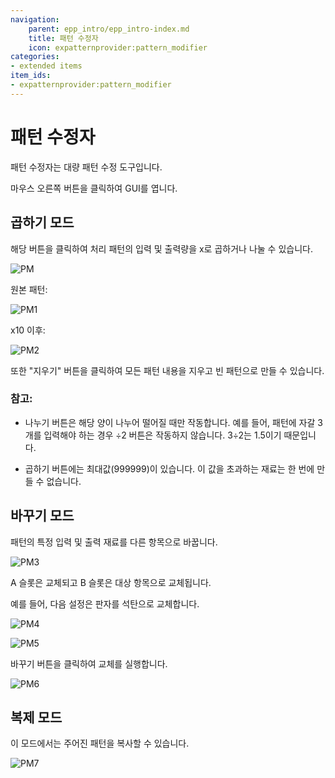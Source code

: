 ```yaml
---
navigation:
    parent: epp_intro/epp_intro-index.md
    title: 패턴 수정자
    icon: expatternprovider:pattern_modifier
categories:
- extended items
item_ids:
- expatternprovider:pattern_modifier
---
```


# 패턴 수정자

패턴 수정자는 대량 패턴 수정 도구입니다.

<ItemImage id="expatternprovider:pattern_modifier" scale="4"></ItemImage>

마우스 오른쪽 버튼을 클릭하여 GUI를 엽니다.

## 곱하기 모드

해당 버튼을 클릭하여 처리 패턴의 입력 및 출력량을 x로 곱하거나 나눌 수 있습니다.

![PM](../pic/pm.png)

원본 패턴:

![PM1](../pic/pm1.png)

x10 이후:

![PM2](../pic/pm2.png)

또한 "지우기" 버튼을 클릭하여 모든 패턴 내용을 지우고 빈 패턴으로 만들 수 있습니다.

### 참고:

- 나누기 버튼은 해당 양이 나누어 떨어질 때만 작동합니다. 예를 들어, 패턴에 자갈 3개를 입력해야 하는 경우 ÷2 버튼은 작동하지 않습니다. 3÷2는 1.5이기 때문입니다.

- 곱하기 버튼에는 최대값(999999)이 있습니다. 이 값을 초과하는 재료는 한 번에 만들 수 없습니다.

## 바꾸기 모드

패턴의 특정 입력 및 출력 재료를 다른 항목으로 바꿉니다.

![PM3](../pic/pm4.png)

A 슬롯은 교체되고 B 슬롯은 대상 항목으로 교체됩니다.

예를 들어, 다음 설정은 판자를 석탄으로 교체합니다.

![PM4](../pic/pm6.png)

![PM5](../pic/pm5.png)

바꾸기 버튼을 클릭하여 교체를 실행합니다.

![PM6](../pic/pm7.png)

## 복제 모드

이 모드에서는 주어진 패턴을 복사할 수 있습니다.

![PM7](../pic/pm3.png)
